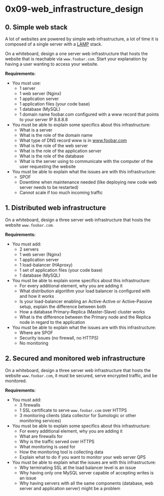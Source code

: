 # 0x09-web_infrastructure_design

## 0. Simple web stack

A lot of websites are powered by simple web infrastructure, a lot of time it is composed of a single server with a [LAMP](https://en.wikipedia.org/wiki/LAMP_%28software_bundle%29) stack.

On a whiteboard, design a one server web infrastructure that hosts the website that is reachable via `www.foobar.com`. Start your explanation by having a user wanting to access your website.

**Requirements:**
- You must use:
    - 1 server
    - 1 web server (Nginx)
    - 1 application server
    - 1 application files (your code base)
    - 1 database (MySQL)
    - 1 domain name foobar.com configured with a www record that points to your server IP 8.8.8.8
- You must be able to explain some specifics about this infrastructure:
    - What is a server
    - What is the role of the domain name
    - What type of DNS record www is in www.foobar.com
    - What is the role of the web server
    - What is the role of the application server
    - What is the role of the database
    - What is the server using to communicate with the computer of the user requesting the website
- You must be able to explain what the issues are with this infrastructure:
    - SPOF
    - Downtime when maintenance needed (like deploying new code web server needs to be restarted)
    - Cannot scale if too much incoming traffic

## 1. Distributed web infrastructure
On a whiteboard, design a three server web infrastructure that hosts the website `www.foobar.com`.

**Requirements:**
- You must add:
    - 2 servers
    - 1 web server (Nginx)
    - 1 application server
    - 1 load-balancer (HAproxy)
    - 1 set of application files (your code base)
    - 1 database (MySQL)
- You must be able to explain some specifics about this infrastructure:
    - For every additional element, why you are adding it
    - What distribution algorithm your load balancer is configured with and how it works
    - Is your load-balancer enabling an Active-Active or Active-Passive setup, explain the difference between both
    - How a database Primary-Replica (Master-Slave) cluster works
    - What is the difference between the Primary node and the Replica node in regard to the application
- You must be able to explain what the issues are with this infrastructure:
    - Where are SPOF
    - Security issues (no firewall, no HTTPS)
    - No monitoring

## 2. Secured and monitored web infrastructure
On a whiteboard, design a three server web infrastructure that hosts the website `www.foobar.com`, it must be secured, serve encrypted traffic, and be monitored.

**Requirements:**
- You must add:
    - 3 firewalls
    - 1 SSL certificate to serve `www.foobar.com` over HTTPS
    - 3 monitoring clients (data collector for Sumologic or other monitoring services)
- You must be able to explain some specifics about this infrastructure:
    - For every additional element, why you are adding it
    - What are firewalls for
    - Why is the traffic served over HTTPS
    - What monitoring is used for
    - How the monitoring tool is collecting data
    - Explain what to do if you want to monitor your web server QPS
- You must be able to explain what the issues are with this infrastructure:
    - Why terminating SSL at the load balancer level is an issue
    - Why having only one MySQL server capable of accepting writes is an issue
    - Why having servers with all the same components (database, web server and application server) might be a problem